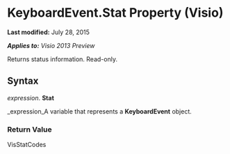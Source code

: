 
# KeyboardEvent.Stat Property (Visio)

 **Last modified:** July 28, 2015

 _**Applies to:** Visio 2013 Preview_

Returns status information. Read-only.


## Syntax

 _expression_. **Stat**

 _expression_A variable that represents a  **KeyboardEvent** object.


### Return Value

VisStatCodes

